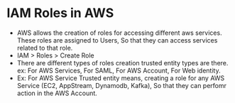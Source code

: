 # IAM Roles in AWS
  - AWS allows the creation of roles for accessing different aws services. These roles are assigned to Users, So that they can access services related to that role.
  - IAM > Roles > Create Role
  - There are different types of roles creation trusted entity types are there. ex: For AWS Services, For SAML, For AWS Account, For Web identity.
  - Ex: For AWS Service Trusted entity means, creating a role for any AWS Service (EC2, AppStream, Dynamodb, Kafka), So that they can perfomr action in the AWS Account.
